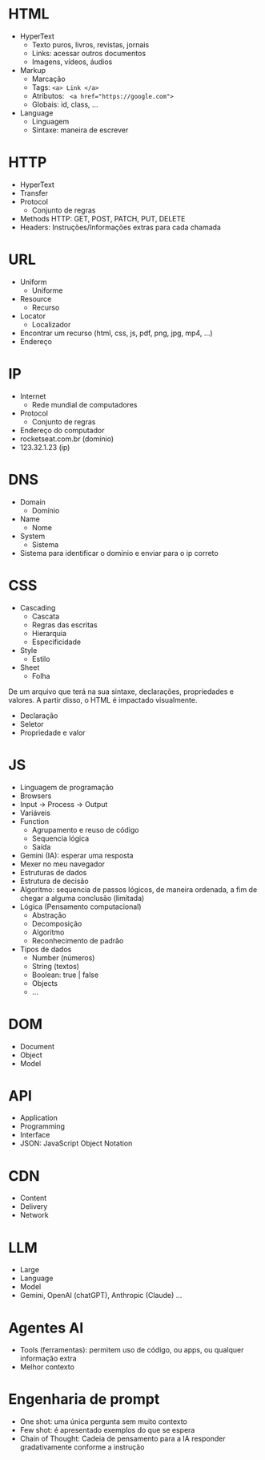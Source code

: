 # HTML

- HyperText
  - Texto puros, livros, revistas, jornais
  - Links: acessar outros documentos
  - Imagens, vídeos, áudios
- Markup
  - Marcação
  - Tags: `<a> Link </a>`
  - Atributos: ` <a href="https://google.com">`
  - Globais: id, class, ...
- Language
  - Linguagem
  - Sintaxe: maneira de escrever

# HTTP

- HyperText
- Transfer
- Protocol
  - Conjunto de regras
- Methods HTTP: GET, POST, PATCH, PUT, DELETE
- Headers: Instruções/Informações extras para cada chamada

# URL

- Uniform
  - Uniforme
- Resource
  - Recurso
- Locator
  - Localizador
- Encontrar um recurso (html, css, js, pdf, png, jpg, mp4, ...)
- Endereço

# IP

- Internet
  - Rede mundial de computadores
- Protocol
  - Conjunto de regras
- Endereço do computador
- rocketseat.com.br (domínio)
- 123.32.1.23 (ip)

# DNS

- Domain
  - Domínio
- Name
  - Nome
- System
  - Sistema
- Sistema para identificar o domínio e enviar para o ip correto

# CSS

- Cascading
  - Cascata
  - Regras das escritas
  - Hierarquia
  - Especificidade
- Style
  - Estilo
- Sheet
  - Folha

De um arquivo que terá na sua sintaxe, declarações, propriedades e valores.
A partir disso, o HTML é impactado visualmente.

- Declaração
- Seletor
- Propriedade e valor

# JS

- Linguagem de programação
- Browsers
- Input -> Process -> Output
- Variáveis
- Function
  - Agrupamento e reuso de código
  - Sequencia lógica
  - Saída
- Gemini (IA): esperar uma resposta
- Mexer no meu navegador
- Estruturas de dados
- Estrutura de decisão
- Algoritmo: sequencia de passos lógicos, de maneira ordenada, a fim de chegar a alguma conclusão (limitada)
- Lógica (Pensamento computacional)
  - Abstração
  - Decomposição
  - Algoritmo
  - Reconhecimento de padrão
- Tipos de dados
  - Number (números)
  - String (textos)
  - Boolean: true | false
  - Objects
  - ...

# DOM

- Document
- Object
- Model

# API

- Application
- Programming
- Interface
- JSON: JavaScript Object Notation

# CDN

- Content
- Delivery
- Network

# LLM

- Large
- Language
- Model
- Gemini, OpenAI (chatGPT), Anthropic (Claude) ...

# Agentes AI

- Tools (ferramentas): permitem uso de código, ou apps, ou qualquer informação extra
- Melhor contexto

# Engenharia de prompt

- One shot: uma única pergunta sem muito contexto
- Few shot: é apresentado exemplos do que se espera
- Chain of Thought: Cadeia de pensamento para a IA responder gradativamente conforme a instrução
